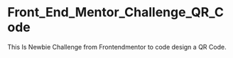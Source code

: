 # Front_End_Mentor_Challenge_QR_Code
This Is Newbie Challenge from Frontendmentor to code design a QR Code.
